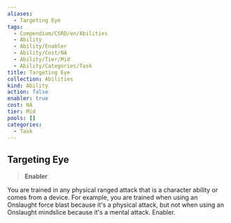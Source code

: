 ```yaml
---
aliases:
  - Targeting Eye
tags:
  - Compendium/CSRD/en/Abilities
  - Ability
  - Ability/Enabler
  - Ability/Cost/NA
  - Ability/Tier/Mid
  - Ability/Categories/Task
title: Targeting Eye
collection: Abilities
kind: Ability
action: false
enabler: true
cost: NA
tier: Mid
pools: []
categories:
  - Task
---
```

## Targeting Eye  
>**Enabler**
  
You are trained in any physical ranged attack that is a character ability or comes from a device. For example, you are trained when using an Onslaught force blast because it's a physical attack, but not when using an Onslaught mindslice because it's a mental attack. Enabler.